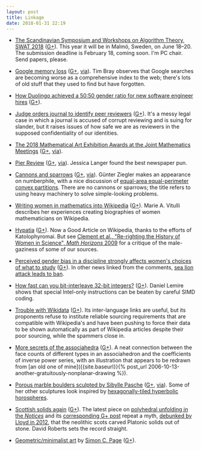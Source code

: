 ```yaml
---
layout: post
title: Linkage
date: 2018-01-31 22:19
---
```

* [The Scandinavian Symposium and Workshops on Algorithm Theory, SWAT 2018](http://csconferences.mah.se/swat2018/index.html) ([G+](https://plus.google.com/100003628603413742554/posts/Z82dHbrvwHm)). This year it will be in Malmö, Sweden, on June 18–20. The submission deadline is February 18, coming soon. I'm PC chair. Send papers, please.

* [Google memory loss](https://www.tbray.org/ongoing/When/201x/2018/01/15/Google-is-losing-its-memory) ([G+](https://plus.google.com/100003628603413742554/posts/BR853VjAg6j), [via](https://news.ycombinator.com/item?id=16153840)). Tim Bray observes that Google searches are becoming worse as a comprehensive index to the web; there's lots of old stuff that they used to find but have forgotten.

* [How Duolingo achieved a 50:50 gender ratio for new software engineer hires](https://www.linkedin.com/pulse/how-duolingo-achieved-5050-gender-ratio-new-software-engineer-sohn/) ([G+](https://plus.google.com/100003628603413742554/posts/N59QzMYmUQ8)).

* [Judge orders journal to identify peer reviewers](http://retractionwatch.com/2018/01/19/judge-orders-journal-identify-peer-reviewers-crossfit-lawyer/) ([G+](https://plus.google.com/100003628603413742554/posts/9mwZT631yUw)). It's a messy legal case in which a journal is accused of corrupt reviewing and is suing for slander, but it raises issues of how safe we are as reviewers in the supposed confidentiality of our identities.

* [The 2018 Mathematical Art Exhibition Awards at the Joint Mathematics Meetings](http://www.ams.org/news?news_id=4011&utm_content=buffer43a4e&utm_medium=social&utm_source=plus.google.com&utm_campaign=buffer) ([G+](https://plus.google.com/100003628603413742554/posts/1fqmPkgpj9z), [via](https://plus.google.com/+AmsOrg/posts/geyFWLenLvK)).

* [Pier Review](https://twitter.com/DrJessicaLanger/status/952231957517295616) ([G+](https://plus.google.com/100003628603413742554/posts/bJedybg2jZk), [via](http://retractionwatch.com/2018/01/20/weekend-reads-scientists-respond-badly-criticism-hidden-retractions-journal-cancels-issue/)). Jessica Langer found the best newspaper pun.

* [Cannons and sparrows](https://www.youtube.com/watch?v=5SfXqTENV_Q) ([G+](https://plus.google.com/100003628603413742554/posts/QE2yHhbNYM7), [via](https://plus.google.com/113862074718836293294/posts/hF5UtChr4uE)). Günter Ziegler makes an appearance on numberphile, with a nice discussion of [equal-area equal-perimeter convex partitions](https://arxiv.org/pdf/1202.5504). There are no cannons or sparrows; the title refers to using heavy machinery to solve simple-looking problems.

* [Writing women in mathematics into Wikipedia](https://arxiv.org/abs/1710.11103) ([G+](https://plus.google.com/100003628603413742554/posts/8K944L4YPSP)). Marie A. Vitulli describes her experiences creating biographies of women mathematicians on Wikipedia.

* [Hypatia](https://en.wikipedia.org/wiki/Hypatia) ([G+](https://plus.google.com/100003628603413742554/posts/Ubu6Jd6Gsfa)). Now a Good Article on Wikipedia, thanks to the efforts of Katolophyromai. But see [Clement et al., "Re-righting the History of Women in Science", _Math Horizons_ 2009](https://www.jstor.org/stable/25678817) for a critique of the male-gaziness of some of our sources.

* [Perceived gender bias in a discipline strongly affects women's choices of what to study](https://www.insidehighered.com/news/2018/01/25/study-finds-given-disciplines-perceived-gender-bias-not-math-biggest-predictor) ([G+](https://plus.google.com/100003628603413742554/posts/YhgabmRhMZk)). In other news linked from the comments, [sea lion attack leads to ban](http://www.latimes.com/local/lanow/la-me-ln-third-sea-lion-attack-san-francisco-20171215-story.html).

* [How fast can you bit-interleave 32-bit integers?](https://lemire.me/blog/2018/01/09/how-fast-can-you-bit-interleave-32-bit-integers-simd-edition/) ([G+](https://plus.google.com/+DanielLemirePhD/posts/VEexd9UENAT)). Daniel Lemire shows that special Intel-only instructions can be beaten by careful SIMD coding.

* [Trouble with Wikidata](https://www.theregister.co.uk/2015/12/08/wikidata_special_report/) ([G+](https://plus.google.com/100003628603413742554/posts/GKSj1U84n78)). Its inter-language links are useful, but its proponents refuse to institute reliable sourcing requirements that are compatible with Wikipedia's and have been pushing to force their data to be shown automatically as part of Wikipedia articles despite their poor sourcing, while the spammers close in.

* [More secrets of the associahedra](https://plus.google.com/+johncbaez999/posts/A8sQSPmETHk) ([G+](https://plus.google.com/100003628603413742554/posts/AY1GnZgbFn6)). A neat connection between the face counts of different types in an associahedron and the coefficients of inverse power series, with an illustration that appears to be redrawn from [an old one of mine]({{site.baseurl}}{% post_url 2006-10-13-another-gratuitously-nonplanar-drawing %}).

* [Porous marble boulders sculpted by Sibylle Pasche](http://www.thisiscolossal.com/2018/01/porous-boulder-like-sculptures-chiseled-from-italian-marble-by-sibylle-pasche/) ([G+](https://plus.google.com/100003628603413742554/posts/PTP6iS4zEJh), [via](https://plus.google.com/+Colossal/posts/XvRCSRm8JvK)). Some of her other sculptures look inspired by [hexagonally-tiled hyperbolic horospheres](https://en.wikipedia.org/wiki/Hexagonal_tiling_honeycomb).

* [Scottish solids again](https://plus.google.com/+DavidRoberts/posts/MacU2MwWqXt) ([G+](https://plus.google.com/100003628603413742554/posts/ZJ7PZFTiCG2)). The latest piece on [polyhedral unfolding in the _Notices_](http://bit.ly/2Eeci1w) and its [corresponding G+ post](https://plus.google.com/+AmsOrg/posts/FFaFD8LQ7Ld) repeat a myth, [debunked by Lloyd in 2012](https://doi.org/10.1080/17498430.2012.670845), that the neolithic scots carved Platonic solids out of stone. David Roberts sets the record straight.

* [Geometric/minimalist art](http://blog.excites.co.uk/post/164785963192/cuben) by [Simon C. Page](http://excites.co.uk/) ([G+](https://plus.google.com/100003628603413742554/posts/PyyrRjwMS1W)).